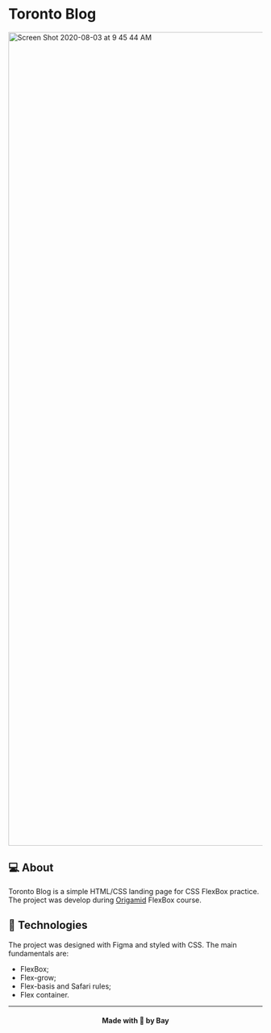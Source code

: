 <h1> Toronto Blog </h1>
<img width="1613" alt="Screen Shot 2020-08-03 at 9 45 44 AM" src="https://user-images.githubusercontent.com/61853392/89189654-4c36cc80-d56e-11ea-90df-75e2897a3ff6.png">

<h2> 💻 About</h2>
Toronto Blog is a simple HTML/CSS landing page for CSS FlexBox practice. The project was develop during <a href="https://www.origamid.com/">Origamid</a> FlexBox course.


<h2>🚀 Technologies</h2>
<p>The project was designed with Figma and styled with CSS. The main fundamentals are:</p>
<ul>
<li>FlexBox;</li>
<li> Flex-grow; </li>
<li> Flex-basis and Safari rules; </li>
<li> Flex container. </li>
</ul>



---
<h4 align="center"> Made with 💚 by Bay </h4>
<br>
